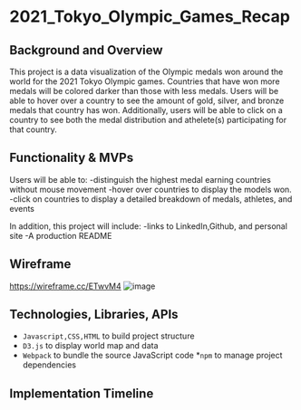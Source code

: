 # 2021_Tokyo_Olympic_Games_Recap

## Background and Overview

This project is a data visualization of the Olympic medals won around the world for the 2021 Tokyo Olympic games. Countries that have won more medals will be colored darker than those with less medals. Users will be able to hover over a country to see the amount of gold, silver, and bronze medals that country has won. Additionally, users will be able to click on a country to see both the medal distribution and athelete(s) participating for that country.

## Functionality & MVPs
Users will be able to:
-distinguish the highest medal earning countries without mouse movement
-hover over countries to display the models won.
-click on countries to display a detailed breakdown of medals, athletes, and events

In addition, this project will include:
-links to LinkedIn,Github, and personal site
-A production README

## Wireframe
https://wireframe.cc/ETwvM4
![image](https://user-images.githubusercontent.com/39417343/136477667-0c77b66b-95a6-420c-9d10-5c1e768c3d5a.png)

## Technologies, Libraries, APIs
* `Javascript,CSS,HTML` to build project structure
* `D3.js` to display world map and data
* `Webpack` to bundle the source JavaScript code
*`npm` to manage project dependencies

## Implementation Timeline
